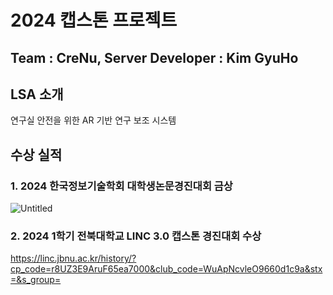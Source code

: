 # 2024 캡스톤 프로젝트
## Team : CreNu, Server Developer : Kim GyuHo

## LSA 소개
연구실 안전을 위한 AR 기반 연구 보조 시스템

## 수상 실적

### 1. 2024 한국정보기술학회 대학생논문경진대회 금상
![Untitled](https://github.com/GyuHo123/LSA_Server_SpringBoot/assets/74482513/504b6834-0620-4ef9-987d-c2838d8ffd3e)

### 2. 2024 1학기 전북대학교 LINC 3.0 캡스톤 경진대회 수상
https://linc.jbnu.ac.kr/history/?cp_code=r8UZ3E9AruF65ea7000&club_code=WuApNcvleO9660d1c9a&stx=&s_group=
